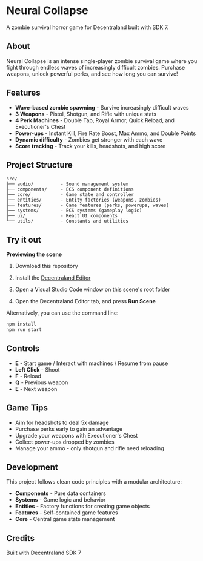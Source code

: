 # Neural Collapse

A zombie survival horror game for Decentraland built with SDK 7.

## About

Neural Collapse is an intense single-player zombie survival game where you fight through endless waves of increasingly difficult zombies. Purchase weapons, unlock powerful perks, and see how long you can survive!

## Features

- **Wave-based zombie spawning** - Survive increasingly difficult waves
- **3 Weapons** - Pistol, Shotgun, and Rifle with unique stats
- **4 Perk Machines** - Double Tap, Royal Armor, Quick Reload, and Executioner's Chest
- **Power-ups** - Instant Kill, Fire Rate Boost, Max Ammo, and Double Points
- **Dynamic difficulty** - Zombies get stronger with each wave
- **Score tracking** - Track your kills, headshots, and high score

## Project Structure

```
src/
├── audio/          - Sound management system
├── components/     - ECS component definitions
├── core/           - Game state and controller
├── entities/       - Entity factories (weapons, zombies)
├── features/       - Game features (perks, powerups, waves)
├── systems/        - ECS systems (gameplay logic)
├── ui/             - React UI components
└── utils/          - Constants and utilities
```

## Try it out

**Previewing the scene**

1. Download this repository

2. Install the [Decentraland Editor](https://docs.decentraland.org/creator/development-guide/sdk7/editor/)

3. Open a Visual Studio Code window on this scene's root folder

4. Open the Decentraland Editor tab, and press **Run Scene**

Alternatively, you can use the command line:

```bash
npm install
npm run start
```

## Controls

- **E** - Start game / Interact with machines / Resume from pause
- **Left Click** - Shoot
- **F** - Reload
- **Q** - Previous weapon
- **E** - Next weapon

## Game Tips

- Aim for headshots to deal 5x damage
- Purchase perks early to gain an advantage
- Upgrade your weapons with Executioner's Chest
- Collect power-ups dropped by zombies
- Manage your ammo - only shotgun and rifle need reloading

## Development

This project follows clean code principles with a modular architecture:

- **Components** - Pure data containers
- **Systems** - Game logic and behavior
- **Entities** - Factory functions for creating game objects
- **Features** - Self-contained game features
- **Core** - Central game state management

## Credits

Built with Decentraland SDK 7
